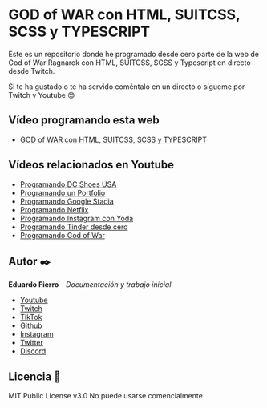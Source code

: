 # GOD of WAR con HTML, SUITCSS, SCSS y TYPESCRIPT
Este es un repositorio donde he  programado desde cero  parte de la web de God of War Ragnarok con HTML, SUITCSS, SCSS y Typescript en directo desde Twitch.


 <!-- Puedes verla en directo aquí 👉 [https://forbes-eduardofierropro.netlify.app/](https://forbes-eduardofierropro.netlify.app/) -->

Si te ha gustado o te ha servido coméntalo en un directo o sígueme por Twitch y Youtube 😊

## Vídeo programando esta web
* [GOD of WAR con HTML, SUITCSS, SCSS y TYPESCRIPT](https://www.youtube.com/watch?v=YV8PON9MVl8)

## Vídeos relacionados en Youtube
* [Programando DC Shoes USA ](https://youtu.be/nUu--X0mmlo)
* [Programando un Portfolio ](https://youtu.be/XAwXz2w3vlg)
* [Programando Google Stadia ](https://youtu.be/LtyWVeFE4uM)
* [Programando Netflix ](https://youtu.be/WCUASu4V258)
* [Programando Instagram con Yoda ](https://youtu.be/JWV2rgTnbFQ)
* [Programando Tinder desde cero ](https://youtu.be/L6u094Hrzyo)
* [Programando God of War ](https://youtu.be/YV8PON9MVl8)

## Autor ✒️

**Eduardo Fierro** - *Documentación y trabajo inicial*

* [Youtube](https://youtube.com/EduardoFierroPro?sub_confirmation=1)
* [Twitch](https://twitch.tv/eduardofierropro)
* [TikTok](https://www.tiktok.com/@eduardofierro.pro?)
* [Github](https://github.com/eduardofierropro)
* [Instagram](https://instagram.com/eduardofierro.pro)
* [Twitter](https://twitter.com/edfierropro)
* [Discord](https://discord.gg/t4Txush)

## Licencia 📄

MIT Public License v3.0
No puede usarse comencialmente
